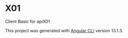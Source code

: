 # X01

Client Basic for apiX01 <br/>

This project was generated with [Angular CLI](https://github.com/angular/angular-cli) version  13.1.3. <br/>

